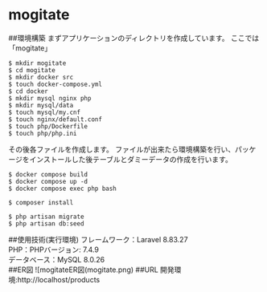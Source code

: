 # mogitate
##環境構築
まずアプリケーションのディレクトリを作成しています。
ここでは「mogitate」
```
$ mkdir mogitate
$ cd mogitate
$ mkdir docker src
$ touch docker-compose.yml
$ cd docker
$ mkdir mysql nginx php
$ mkdir mysql/data
$ touch mysql/my.cnf
$ touch nginx/default.conf
$ touch php/Dockerfile
$ touch php/php.ini
```
その後各ファイルを作成します。
ファイルが出来たら環境構築を行い、パッケージをインストールした後テーブルとダミーデータの作成を行います。
```
$ docker compose build
$ docker compose up -d
$ docker compose exec php bash

$ composer install

$ php artisan migrate
$ php artisan db:seed
```
##使用技術(実行環境)
フレームワーク：Laravel  8.83.27<br>
PHP：PHPバージョン: 7.4.9<br>
データベース：MySQL 8.0.26<br>
##ER図
![mogitateER図(mogitate.png)
##URL
開発環境:http://localhost/products
